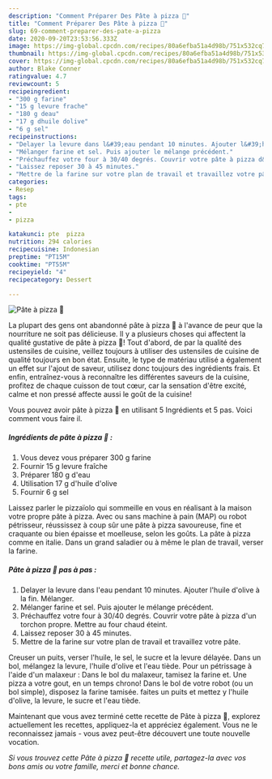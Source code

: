 ```yaml
---
description: "Comment Préparer Des Pâte à pizza 🍕"
title: "Comment Préparer Des Pâte à pizza 🍕"
slug: 69-comment-preparer-des-pate-a-pizza
date: 2020-09-20T23:53:56.333Z
image: https://img-global.cpcdn.com/recipes/80a6efba51a4d98b/751x532cq70/pate-a-pizza-🍕-photo-principale-de-la-recette.jpg
thumbnail: https://img-global.cpcdn.com/recipes/80a6efba51a4d98b/751x532cq70/pate-a-pizza-🍕-photo-principale-de-la-recette.jpg
cover: https://img-global.cpcdn.com/recipes/80a6efba51a4d98b/751x532cq70/pate-a-pizza-🍕-photo-principale-de-la-recette.jpg
author: Blake Conner
ratingvalue: 4.7
reviewcount: 5
recipeingredient:
- "300 g farine"
- "15 g levure frache"
- "180 g deau"
- "17 g dhuile dolive"
- "6 g sel"
recipeinstructions:
- "Delayer la levure dans l&#39;eau pendant 10 minutes. Ajouter l&#39;huile d&#39;olive à la fin. Mélanger."
- "Mélanger farine et sel. Puis ajouter le mélange précédent."
- "Préchauffez votre four à 30/40 degrés. Couvrir votre pâte à pizza d&#39;un torchon propre. Mettre au four chaud éteint."
- "Laissez reposer 30 à 45 minutes."
- "Mettre de la farine sur votre plan de travail et travaillez votre pâte."
categories:
- Resep
tags:
- pte
- 
- pizza

katakunci: pte  pizza 
nutrition: 294 calories
recipecuisine: Indonesian
preptime: "PT15M"
cooktime: "PT55M"
recipeyield: "4"
recipecategory: Dessert

---
```



![Pâte à pizza 🍕](https://img-global.cpcdn.com/recipes/80a6efba51a4d98b/751x532cq70/pate-a-pizza-🍕-photo-principale-de-la-recette.jpg)

La plupart des gens ont abandonné pâte à pizza 🍕 à l'avance de peur que la nourriture ne soit pas délicieuse. Il y a plusieurs choses qui affectent la qualité gustative de pâte à pizza 🍕! Tout d'abord, de par la qualité des ustensiles de cuisine, veillez toujours à utiliser des ustensiles de cuisine de qualité toujours en bon état. Ensuite, le type de matériau utilisé a également un effet sur l'ajout de saveur, utilisez donc toujours des ingrédients frais. Et enfin, entraînez-vous à reconnaître les différentes saveurs de la cuisine, profitez de chaque cuisson de tout cœur, car la sensation d'être excité, calme et non pressé affecte aussi le goût de la cuisine!

<!--inarticleads1-->

Vous pouvez avoir pâte à pizza 🍕 en utilisant 5 Ingrédients et 5 pas. Voici comment vous faire il.

##### Ingrédients de pâte à pizza 🍕 :

1. Vous devez vous préparer 300 g farine
1. Fournir 15 g levure fraîche
1. Préparer 180 g d&#39;eau
1. Utilisation 17 g d&#39;huile d&#39;olive
1. Fournir 6 g sel


Laissez parler le pizzaïolo qui sommeille en vous en réalisant à la maison votre propre pâte à pizza. Avec ou sans machine à pain (MAP) ou robot pétrisseur, réussissez à coup sûr une pâte à pizza savoureuse, fine et craquante ou bien épaisse et moelleuse, selon les goûts. La pâte à pizza comme en italie. Dans un grand saladier ou à même le plan de travail, verser la farine. 

<!--inarticleads2-->

##### Pâte à pizza 🍕 pas à pas :

1. Delayer la levure dans l&#39;eau pendant 10 minutes. Ajouter l&#39;huile d&#39;olive à la fin. Mélanger.
1. Mélanger farine et sel. Puis ajouter le mélange précédent.
1. Préchauffez votre four à 30/40 degrés. Couvrir votre pâte à pizza d&#39;un torchon propre. Mettre au four chaud éteint.
1. Laissez reposer 30 à 45 minutes.
1. Mettre de la farine sur votre plan de travail et travaillez votre pâte.


Creuser un puits, verser l&#39;huile, le sel, le sucre et la levure délayée. Dans un bol, mélangez la levure, l&#39;huile d&#39;olive et l&#39;eau tiède. Pour un pétrissage à l&#39;aide d&#39;un malaxeur : Dans le bol du malaxeur, tamisez la farine et. Une pizza a votre gout, en un temps chrono! Dans le bol de votre robot (ou un bol simple), disposez la farine tamisée. faites un puits et mettez y l&#39;huile d&#39;olive, la levure, le sucre et l&#39;eau tiède. 

<!--inarticleads1-->

<p>
Maintenant que vous avez terminé cette recette de Pâte à pizza 🍕, explorez actuellement les recettes, appliquez-la et appréciez également. Vous ne le reconnaissez jamais - vous avez peut-être découvert une toute nouvelle vocation.
</p>

<p>
<i>Si vous trouvez cette Pâte à pizza 🍕 recette utile, partagez-la avec vos bons amis ou votre famille, merci et bonne chance.</i>
</p>
